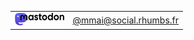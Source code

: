 
<table>
  <tr>
     <td><a href="https://mamot.fr/@mmai" rel="me">
<picture>
   <source media="(prefers-color-scheme: dark)" srcset="https://github.com/mmai/mmai/raw/main/media/mastodon-wordmark-white-text.svg">
   <source media="(prefers-color-scheme: light)" srcset="https://github.com/mmai/mmai/raw/main/media/mastodon-wordmark-black-text.svg">
   <img alt="Mastodon" src="https://github.com/mmai/mmai/raw/main/media/mastodon-wordmark-black-text.svg" height="20" style="max-width: 100%;">
</picture>
       </a></td>
    <td><a href="https://social.rhumbs.fr/mmai" rel="me">@mmai@social.rhumbs.fr</a></td>
  </tr>
</div>
